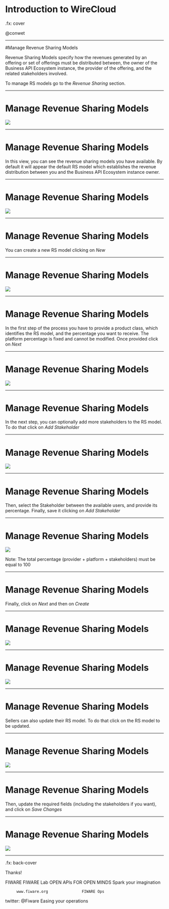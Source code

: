 # Introduction to WireCloud

.fx: cover

@conwet

---
#Manage Revenue Sharing Models

Revenue Sharing Models specify how the revenues generated by an offering or set of offerings must be distributed between, the owner of the Business API Ecosystem instance, the provider of the offering, and the related stakeholders involved.

To manage RS models go to the *Revenue Sharing* section.

---
# Manage Revenue Sharing Models

![](./images/user/revenue1.png  )

---
# Manage Revenue Sharing Models

In this view, you can see the revenue sharing models you have available. By default it will appear the default RS model which establishes the revenue distribution between you and the Business API Ecosystem instance owner.

---
# Manage Revenue Sharing Models

![](./images/user/revenue2.png  )

---
# Manage Revenue Sharing Models

You can create a new RS model clicking on *New*

---
# Manage Revenue Sharing Models

![](./images/user/revenue3.png  )

---
# Manage Revenue Sharing Models

In the first step of the process you have to provide a product class, which identifies the RS model, and the percentage you want to receive. The platform percentage is fixed and cannot be modified. Once provided click on *Next*

---
# Manage Revenue Sharing Models

![](./images/user/revenue4.png  )

---
# Manage Revenue Sharing Models

In the next step, you can optionally add more stakeholders to the RS model. To do that click on *Add Stakeholder*

---
# Manage Revenue Sharing Models

![](./images/user/revenue5.png  )

---
# Manage Revenue Sharing Models

Then, select the Stakeholder between the available users, and provide its percentage. Finally, save it clicking on *Add Stakeholder*

---
# Manage Revenue Sharing Models

![](./images/user/revenue6.png  )

Note: The total percentage (provider + platform + stakeholders) must be equal to 100

---
# Manage Revenue Sharing Models

Finally, click on *Next* and then on *Create*

---
# Manage Revenue Sharing Models

![](./images/user/revenue7.png  )

---
# Manage Revenue Sharing Models

![](./images/user/revenue8.png  )

---
# Manage Revenue Sharing Models

Sellers can also update their RS model. To do that click on the RS model to be updated.

---
# Manage Revenue Sharing Models

![](./images/user/revenue9.png  )

---
# Manage Revenue Sharing Models

Then, update the required fields (including the stakeholders if you want), and click on *Save Changes*

---
# Manage Revenue Sharing Models

![](./images/user/revenue10.png  )



---

.fx: back-cover

Thanks!

FIWARE                                FIWARE Lab
OPEN APIs FOR OPEN MINDS              Spark your imagination

         www.fiware.org               FIWARE Ops
twitter: @Fiware                      Easing your operations
